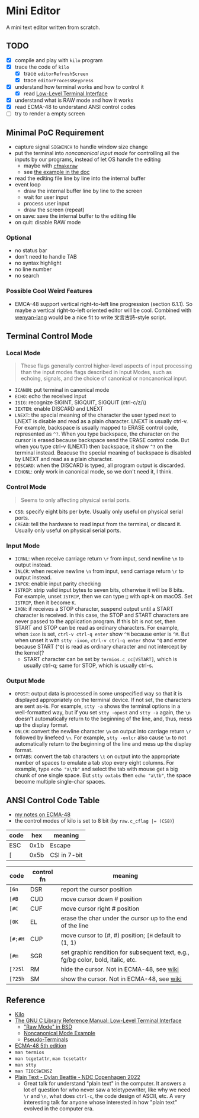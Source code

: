 # Mini Editor

A mini text editor written from scratch.

## TODO
- [x] compile and play with `kilo` program
- [x] trace the code of `kilo`
    - [x] trace `editorRefreshScreen`
    - [x] trace `editorProcessKeypress`
- [x] understand how terminal works and how to control it
    - [x] read [Low-Level Terminal Interface](https://www.gnu.org/software/libc/manual/html_node/Low_002dLevel-Terminal-Interface.html)
- [x] understand what is RAW mode and how it works
- [x] read ECMA-48 to understand ANSI control codes
- [ ] try to render a empty screen

## Minimal PoC Requirement
- capture signal `SIGWINCH` to handle window size change
- put the terminal into *noncanonical input mode* for controlling all the inputs by our programs, instead of let OS handle the editing
    - maybe with [`cfmakeraw`](https://www.gnu.org/software/libc/manual/html_node/Noncanonical-Input.html#index-cfmakeraw)
    - see [the example in the doc](https://www.gnu.org/software/libc/manual/html_node/Noncanon-Example.html)
- read the editing file line by line into the internal buffer
- event loop
    - draw the internal buffer line by line to the screen
    - wait for user input
    - process user input
    - draw the screen (repeat)
- on save: save the internal buffer to the editing file
- on quit: disable RAW mode

### Optional
- no status bar
- don't need to handle TAB
- no syntax highlight
- no line number
- no search

### Possible Cool Weird Features
- EMCA-48 support vertical right-to-left line progression (section 6.1.1). So maybe a vertical right-to-left oriented editor will be cool. Combined with [wenyan-lang](https://github.com/wenyan-lang/wenyan?tab=readme-ov-file) would be a nice fit to write 文言古詩-style script.

## Terminal Control Mode
### Local Mode
> These flags generally control higher-level aspects of input processing than the input modes flags described in Input Modes, such as echoing, signals, and the choice of canonical or noncanonical input.
- `ICANON`: put terminal in canonical mode
- `ECHO`: echo the received input
- `ISIG`: recognize SIGINT, SIGQUIT, SIGQUIT (ctrl-c/z/\\)
- `IEXTEN`: enable DISCARD and LNEXT
- `LNEXT`: the special meaning of the character the user typed next to LNEXT is disable and read as a plain character. LNEXT is usually ctrl-v. For example, backspace is usually mapped to ERASE control code, represented as `^?`. When you type backspace, the character on the cursor is erased because backspace send the ERASE control code. But when you type ctrl-v (LNEXT) then backspace, it show `^?` on the terminal instead. Beacuse the special meaning of backspace is disabled by LNEXT and read as a plain character.
- `DISCARD`: when the DISCARD is typed, all program output is discarded.
- `ECHONL`: only work in canonical mode, so we don't need it, I think.

### Control Mode
> Seems to only affecting physical serial ports.
- `CS8`: specify eight bits per byte. Usually only useful on physical serial ports.
- `CREAD`: tell the hardware to read input from the terminal, or discard it. Usually only useful on physical serial ports.

### Input Mode
- `ICRNL`: when receive carriage return `\r` from input, send newline `\n` to output instead.
- `INLCR`: when receive newline `\n` from input, send carriage return `\r` to output instead.
- `INPCK`: enable input parity checking
- `ISTRIP`: strip valid input bytes to seven bits, otherwise it will be 8 bits. For example, unset `ISTRIP`, then we can type `` with opt-k on macOS. Set `ISTRIP`, then it become `K`.
- `IXON`: if receives a STOP character, suspend output until a START character is received. In this case, the STOP and START characters are never passed to the application program. If this bit is not set, then START and STOP can be read as ordinary characters. For example, when `ixon` is set, `ctrl-v ctrl-q enter` show `^M` because enter is `^M`. But when unset it with `stty -ixon`, `ctrl-v ctrl-q enter` show `^Q` and enter because START (`^Q`) is read as ordinary character and not intercept by the kernel(?
    - START character can be set by `termios.c_cc[VSTART]`, which is usually ctrl-q; same for STOP, which is usually ctrl-s.

### Output Mode
- `OPOST`: output data is processed in some unspecified way so that it is displayed appropriately on the terminal device. If not set, the characters are sent as-is. For example, `stty -a` shows the terminal options in a well-formatted way, but if you set `stty -opost` and `stty -a` again, the `\n` doesn't automatically return to the beginning of the line, and, thus, mess up the display format.
- `ONLCR`: convert the newline character `\n` on output into carriage return `\r` followed by linefeed `\n`. For example, `stty -onlcr` also cause `\n` to not automatically return to the beginning of the line and mess up the display format.
- `OXTABS`: convert the tab characters `\t` on output into the appropriate number of spaces to emulate a tab stop every eight columns. For example, type `echo "a\tb"` and select the tab with mouse get a big chunk of one single space. But `stty oxtabs` then `echo "a\tb"`, the space become multiple single-char spaces.

## ANSI Control Code Table
- [my notes on ECMA-48](https://app.heptabase.com/fe2dcb7b-fdfc-4173-a112-aaa81e688360/card/6c9de788-1b27-4a16-9173-51af63b9da51)
- the control modes of kilo is set to 8 bit (by `raw.c_cflag |= (CS8)`)

code  |  hex  |  meaning
----- | ----- | --------
ESC   | 0x1b  | Escape
[     | 0x5b  | CSI in 7-bit
<!-- {{{
n     | 0x6e  |
B     | 0x42  |
C     | 0x43  |
?     | 0x3f  |
l     | 0x6c  |
H     | 0x48  |
h     | 0x68  |
m     | 0x6d  |
K     | 0x4b  |
}}} -->

code  | control fn | meaning
----- | ---------- | ---------
`[6n`   | DSR        | report the cursor position
`[#B`   | CUD        | move cursor down # position
`[#C`   | CUF        | move cursor right # position
`[0K`   | EL         | erase the char under the cursor up to the end of the line
`[#;#H` | CUP        | move cursor to (#, #) position; `[H` default to (1, 1)
`[#m`   | SGR        | set graphic rendition for subsequent text, e.g., fg/bg color, bold, italic, etc.
`[?25l` | RM         | hide the cursor. Not in ECMA-48, see [wiki](https://en.wikipedia.org/wiki/ANSI_escape_code#SCP)
`[?25h` | SM         | show the cursor. Not in ECMA-48, see [wiki](https://en.wikipedia.org/wiki/ANSI_escape_code#SCP)


## Reference
- [Kilo](https://github.com/antirez/kilo/tree/master)
- [The GNU C Library Reference Manual: Low-Level Terminal Interface](https://www.gnu.org/software/libc/manual/html_node/Low_002dLevel-Terminal-Interface.html)
    - ["Raw Mode" in BSD](https://www.gnu.org/software/libc/manual/html_node/Noncanonical-Input.html#index-cfmakeraw)
    - [Noncanonical Mode Example](https://www.gnu.org/software/libc/manual/html_node/Noncanon-Example.html)
    - [Pseudo-Terminals](https://www.gnu.org/software/libc/manual/html_node/Pseudo_002dTerminals.html)
- [ECMA-48 5th edition](https://ecma-international.org/publications-and-standards/standards/ecma-48/)
- `man termios`
- `man tcgetattr`, `man tcsetattr`
- `man stty`
- `man TIOCSWINSZ`
- [Plain Text - Dylan Beattie - NDC Copenhagen 2022](https://www.youtube.com/watch?v=gd5uJ7Nlvvo)
    - Great talk for understand "plain text" in the computer. It answers a lot of question for who never saw a teletypewriter, like why we need `\r` and `\n`, what does `ctrl-c`, the code design of ASCII, etc. A very interesting talk for anyone whose interested in how "plain text" evolved in the computer era.

<!--- vim: foldmethod=marker
